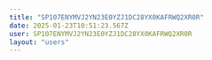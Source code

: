 ```yaml
---
title: "SP107ENYMVJ2YN23E0YZJ1DC28YX0KAFRWQ2XR0R"
date: 2025-01-23T10:51:23.567Z
user: SP107ENYMVJ2YN23E0YZJ1DC28YX0KAFRWQ2XR0R
layout: "users"
---
```

    